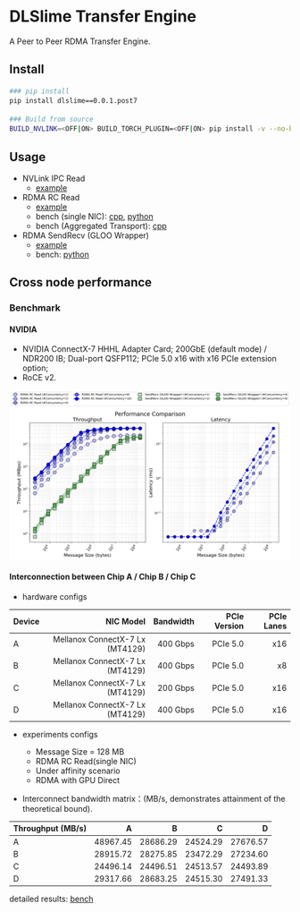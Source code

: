 # DLSlime Transfer Engine

A Peer to Peer RDMA Transfer Engine.

## Install

```bash
### pip install
pip install dlslime==0.0.1.post7

### Build from source
BUILD_NVLINK=<OFF|ON> BUILD_TORCH_PLUGIN=<OFF|ON> pip install -v --no-build-isolation -e .
```

## Usage

- NVLink IPC Read
  - [example](example/python/p2p_nvlink.py)
- RDMA RC Read
  - [example](example/python/p2p_rdma.py)
  - bench (single NIC): [cpp](bench/cpp/transfer_bench.cpp), [python](bench/python/transfer_bench.py)
  - bench (Aggregated Transport): [cpp](bench/cpp/scheduler_bench.cpp)
- RDMA SendRecv (GLOO Wrapper)
  - [example](example/python/sendrecv.py)
  - bench: [python](bench/python/sendrecv_bench.py)

## Cross node performance

### Benchmark

#### NVIDIA

- NVIDIA ConnectX-7 HHHL Adapter Card; 200GbE (default mode) / NDR200 IB; Dual-port QSFP112; PCIe 5.0 x16 with x16 PCIe extension option;
- RoCE v2.

![Throughput](docs/imgs/performance.png)

#### Interconnection between Chip A / Chip B / Chip C

- hardware configs

| Device |                       NIC Model | Bandwidth | PCIe Version | PCIe Lanes |
| :----- | ------------------------------: | --------: | -----------: | ---------: |
| A      | Mellanox ConnectX-7 Lx (MT4129) |  400 Gbps |     PCIe 5.0 |        x16 |
| B      | Mellanox ConnectX-7 Lx (MT4129) |  400 Gbps |     PCIe 5.0 |         x8 |
| C      | Mellanox ConnectX-7 Lx (MT4129) |  200 Gbps |     PCIe 5.0 |        x16 |
| D      | Mellanox ConnectX-7 Lx (MT4129) |  400 Gbps |     PCIe 5.0 |        x16 |

- experiments configs

  - Message Size = 128 MB
  - RDMA RC Read(single NIC)
  - Under affinity scenario
  - RDMA with GPU Direct

- Interconnect bandwidth matrix：(MB/s, demonstrates attainment of the theoretical bound).

| Throughput (MB/s) |        A |        B |        C |        D |
| :---------------- | -------: | -------: | -------: | -------: |
| A                 | 48967.45 | 28686.29 | 24524.29 | 27676.57 |
| B                 | 28915.72 | 28275.85 | 23472.29 | 27234.60 |
| C                 | 24496.14 | 24496.51 | 24513.57 | 24493.89 |
| D                 | 29317.66 | 28683.25 | 24515.30 | 27491.33 |

detailed results: [bench](bench/results)

